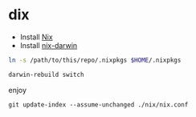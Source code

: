 # dix

- Install [Nix](https://nix.dev/tutorials/install-nix)
- Install [nix-darwin](https://github.com/LnL7/nix-darwin)
```bash
ln -s /path/to/this/repo/.nixpkgs $HOME/.nixpkgs
```
```bash
darwin-rebuild switch
```

enjoy

`git update-index --assume-unchanged ./nix/nix.conf`
